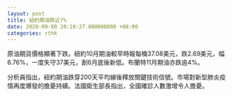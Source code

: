 ```yaml
---
layout: post
title: 紐約期油跌近7%
date: 2020-09-08 20:10:27.000000000 +08:00
categories: rthk
---
```


原油期貨價格顯著下跌。紐約10月期油較早時報每桶37.08美元，跌2.69美元，幅6.76%，一度失守37美元，創6月底後新低。布蘭特11月期油亦跌逾4%。

分析員指出，紐約期油跌穿200天平均線後釋放關鍵技術信號。市場對新型肺炎疫情再度爆發的擔憂持續。法國衛生部長指出，全國確診人數激增令人擔憂。
